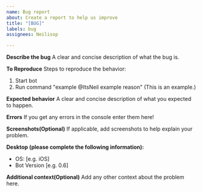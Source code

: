 ```yaml
---
name: Bug report
about: Create a report to help us improve
title: "[BUG]"
labels: bug
assignees: Neilisop

---
```


**Describe the bug**
A clear and concise description of what the bug is.

**To Reproduce**
Steps to reproduce the behavior:
1. Start bot 
2. Run command "example @ItsNeil example reason" (This is an example.)

**Expected behavior**
A clear and concise description of what you expected to happen.

**Errors**
If you get any errors in the console enter them here!

**Screenshots(Optional)**
If applicable, add screenshots to help explain your problem.

**Desktop (please complete the following information):**
 - OS: [e.g. iOS]
 - Bot Version [e.g. 0.6]

**Additional context(Optional)**
Add any other context about the problem here.
